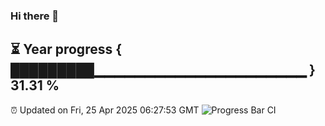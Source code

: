 ### Hi there 👋
⏳ Year progress { █████████▁▁▁▁▁▁▁▁▁▁▁▁▁▁▁▁▁▁▁▁▁ } 31.31 %
---
⏰ Updated on Fri, 25 Apr 2025 06:27:53 GMT
![Progress Bar CI](https://github.com/liununu/liununu/workflows/Progress%20Bar%20CI/badge.svg)
